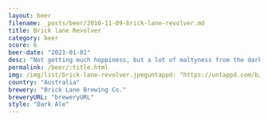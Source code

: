 ```yaml
---
layout: beer
filename: _posts/beer/2016-11-09-brick-lane-revolver.md
title: Brick lane Revolver
category: beer
score: 6
beer-date: "2021-01-01"
desc: "Not getting much hoppiness, but a lot of maltyness from the dark grain. Takes a while to get acclimated to and even then it’s not exciting me"
permalink: /beer/:title.html
img: /img/list/brick-lane-revolver.jpeguntappd: "https://untappd.com/b/brick-lane-brewing-co--revolver-dark-hoppy-ale/3865637"
country: "Australia"
brewery: "Brick Lane Brewing Co."
breweryURL: "breweryURL"
style: "Dark Ale"
---
```


